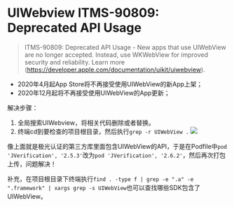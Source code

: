 # UIWebview ITMS-90809: Deprecated API Usage

> ITMS-90809: Deprecated API Usage - New apps that use UIWebView are no longer accepted. Instead, use WKWebView for improved security and reliability. Learn more (https://developer.apple.com/documentation/uikit/uiwebview).

* 2020年4月起App Store将不再接受使用UIWebView的新App上架；
* 2020年12月起将不再接受使用UIWebView的App更新；

解决步骤：
1. 全局搜索UIWebview，将相关代码删除或者替换。
2. 终端cd到要检查的项目根目录，然后执行`grep -r UIWebView .`
![](https://cdn.jsdelivr.net/gh/stelalae/oss@master/files/2020/05/14/eUihU4.png)

像上面就是极光认证的第三方库里面包含UIWebView的API，于是在Podfile中`pod 'JVerification', '2.5.3'`改为`pod 'JVerification', '2.6.2'`，然后再次打包上传，问题解决！

补充，在项目根目录下终端执行`find . -type f | grep -e ".a" -e ".framework" | xargs grep -s UIWebView`也可以查找哪些SDK包含了UIWebView。